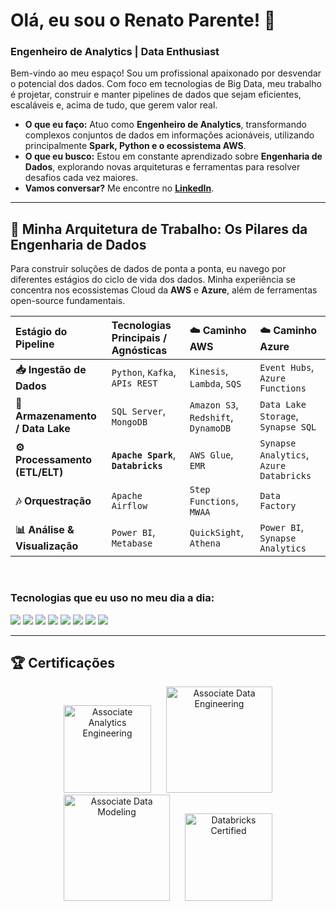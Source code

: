 # Olá, eu sou o Renato Parente! 👋

### Engenheiro de Analytics | Data Enthusiast

Bem-vindo ao meu espaço! Sou um profissional apaixonado por desvendar o potencial dos dados. Com foco em tecnologias de Big Data, meu trabalho é projetar, construir e manter pipelines de dados que sejam eficientes, escaláveis e, acima de tudo, que gerem valor real.

* **O que eu faço:** Atuo como **Engenheiro de Analytics**, transformando complexos conjuntos de dados em informações acionáveis, utilizando principalmente **Spark, Python e o ecossistema AWS**.
* **O que eu busco:** Estou em constante aprendizado sobre **Engenharia de Dados**, explorando novas arquiteturas e ferramentas para resolver desafios cada vez maiores.
* **Vamos conversar?** Me encontre no [**LinkedIn**](https://www.linkedin.com/in/renato-assis-schiavon-parente-a323011b3/).

---

## 🚀 Minha Arquitetura de Trabalho: Os Pilares da Engenharia de Dados

Para construir soluções de dados de ponta a ponta, eu navego por diferentes estágios do ciclo de vida dos dados. Minha experiência se concentra nos ecossistemas Cloud da **AWS** e **Azure**, além de ferramentas open-source fundamentais.

| Estágio do Pipeline | Tecnologias Principais / Agnósticas | ☁️ Caminho AWS | ☁️ Caminho Azure |
| :--- | :--- | :--- | :--- |
| **📥 Ingestão de Dados** | `Python`, `Kafka`, `APIs REST` | `Kinesis`, `Lambda`, `SQS` | `Event Hubs`, `Azure Functions` |
| **💾 Armazenamento / Data Lake** | `SQL Server`, `MongoDB` | `Amazon S3`, `Redshift`, `DynamoDB` | `Data Lake Storage`, `Synapse SQL` |
| **⚙️ Processamento (ETL/ELT)** | **`Apache Spark`**, **`Databricks`** | `AWS Glue`, `EMR` | `Synapse Analytics`, `Azure Databricks` |
| **🎶 Orquestração** | `Apache Airflow` | `Step Functions`, `MWAA` | `Data Factory` |
| **📊 Análise & Visualização** | `Power BI`, `Metabase` | `QuickSight`, `Athena` | `Power BI`, `Synapse Analytics` |

<br/>

### Tecnologias que eu uso no meu dia a dia:
<p align="left">
  <img src="https://img.shields.io/badge/Python-3776AB?style=for-the-badge&logo=python&logoColor=white" />
  <img src="https://img.shields.io/badge/Apache%20Spark-E25A1C?style=for-the-badge&logo=apache-spark&logoColor=white" />
  <img src="https://img.shields.io/badge/Databricks-FF3621?style=for-the-badge&logo=Databricks&logoColor=white" />
  <img src="https://img.shields.io/badge/Amazon_AWS-FF9900?style=for-the-badge&logo=amazonaws&logoColor=white" />
  <img src="https://img.shields.io/badge/Microsoft%20Azure-0078D4?style=for-the-badge&logo=microsoftazure&logoColor=white" />
  <img src="https://img.shields.io/badge/MongoDB-4EA94B?style=for-the-badge&logo=mongodb&logoColor=white" />
  <img src="https://img.shields.io/badge/Microsoft%20SQL%20Server-CC2927?style=for-the-badge&logo=microsoft%20sql%20server&logoColor=white" />
  <img src="https://img.shields.io/badge/Apache%20Airflow-017CEE?style=for-the-badge&logo=apache-airflow&logoColor=white" />
</p>

---

## 🏆 Certificações

<p align="center">
  <a href="#"><img src="https://github.com/Renato425636/imos/blob/main/associate-analytics-engineering.1-removebg-preview.png?raw=true" width="140" hspace="10" alt="Associate Analytics Engineering"></a>
  <a href="#"><img src="https://github.com/Renato425636/imos/blob/main/associate-data-eng.png?raw=true" width="170" hspace="10" alt="Associate Data Engineering"></a>
  <a href="#"><img src="https://github.com/Renato425636/imos/blob/main/associate-data-mod.png?raw=true" width="170" hspace="10" alt="Associate Data Modeling"></a>
  <a href="#"><img src="https://github.com/Renato425636/imos/blob/main/databricks.png?raw=true" width="140" hspace="10" alt="Databricks Certified"></a>
</p>
